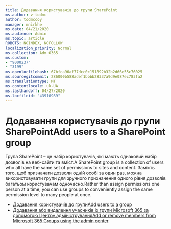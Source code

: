 ```yaml
---
title: Додавання користувачів до групи SharePoint
ms.author: v-todmc
author: todmccoy
manager: mnirkhe
ms.date: 04/21/2020
ms.audience: Admin
ms.topic: article
ROBOTS: NOINDEX, NOFOLLOW
localization_priority: Normal
ms.collection: Adm_O365
ms.custom:
- "9000237"
- "3199"
ms.openlocfilehash: 67bfca96af77dcc0c151892b32b2d66e55c76025
ms.sourcegitcommit: 286000b588adef1bbbb28337a9d9e087ec783fa2
ms.translationtype: MT
ms.contentlocale: uk-UA
ms.lasthandoff: 04/27/2020
ms.locfileid: "43910989"
---
```

# <a name="add-users-to-a-sharepoint-group"></a><span data-ttu-id="c06d5-102">Додавання користувачів до групи SharePoint</span><span class="sxs-lookup"><span data-stu-id="c06d5-102">Add users to a SharePoint group</span></span>

<span data-ttu-id="c06d5-103">Група SharePoint – це набір користувачів, які мають однаковий набір дозволів на веб-сайти та вміст.</span><span class="sxs-lookup"><span data-stu-id="c06d5-103">A SharePoint group is a collection of users who all have the same set of permissions to sites and content.</span></span> <span data-ttu-id="c06d5-104">Замість того, щоб призначати дозволи одній особі за один раз, можна використовувати групи для зручного призначення одного рівня дозволів багатьом користувачам одночасно.</span><span class="sxs-lookup"><span data-stu-id="c06d5-104">Rather than assign permissions one person at a time, you can use groups to conveniently assign the same permission level to many people at once.</span></span>

- [<span data-ttu-id="c06d5-105">Додавання користувачів до групи</span><span class="sxs-lookup"><span data-stu-id="c06d5-105">Add users to a group</span></span>](https://docs.microsoft.com/sharepoint/customize-sharepoint-site-permissions#add-users-to-a-group)
- [<span data-ttu-id="c06d5-106">Додавання або видалення учасників із групи Microsoft 365 за допомогою Центру адміністрування</span><span class="sxs-lookup"><span data-stu-id="c06d5-106">Add or remove members from Microsoft 365 Groups using the admin center</span></span>](https://docs.microsoft.com/office365/admin/create-groups/add-or-remove-members-from-groups?view=o365-worldwide)